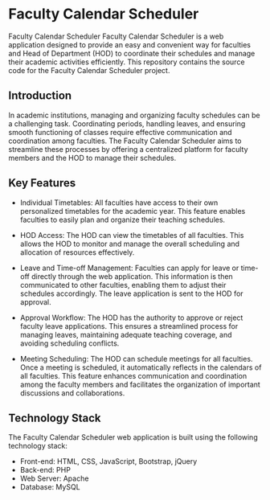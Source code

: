 # Faculty Calendar Scheduler

Faculty Calendar Scheduler
Faculty Calendar Scheduler is a web application designed to provide an easy and convenient way for faculties and Head of Department (HOD) to coordinate their schedules and manage their academic activities efficiently. This repository contains the source code for the Faculty Calendar Scheduler project.

## Introduction
In academic institutions, managing and organizing faculty schedules can be a challenging task. Coordinating periods, handling leaves, and ensuring smooth functioning of classes require effective communication and coordination among faculties. The Faculty Calendar Scheduler aims to streamline these processes by offering a centralized platform for faculty members and the HOD to manage their schedules.

## Key Features
* Individual Timetables: All faculties have access to their own personalized timetables for the academic year. This feature enables faculties to easily plan and organize their teaching schedules.

* HOD Access: The HOD can view the timetables of all faculties. This allows the HOD to monitor and manage the overall scheduling and allocation of resources effectively.

* Leave and Time-off Management: Faculties can apply for leave or time-off directly through the web application. This information is then communicated to other faculties, enabling them to adjust their schedules accordingly. The leave application is sent to the HOD for approval.

* Approval Workflow: The HOD has the authority to approve or reject faculty leave applications. This ensures a streamlined process for managing leaves, maintaining adequate teaching coverage, and avoiding scheduling conflicts.

* Meeting Scheduling: The HOD can schedule meetings for all faculties. Once a meeting is scheduled, it automatically reflects in the calendars of all faculties. This feature enhances communication and coordination among the faculty members and facilitates the organization of important discussions and collaborations.

## Technology Stack
The Faculty Calendar Scheduler web application is built using the following technology stack:

- Front-end: HTML, CSS, JavaScript, Bootstrap, jQuery
- Back-end: PHP
- Web Server: Apache
- Database: MySQL 

